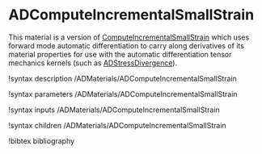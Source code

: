 # ADComputeIncrementalSmallStrain

This material is a version of
[ComputeIncrementalSmallStrain](/materials/ComputeIncrementalSmallStrain.md)
which uses forward mode automatic differentiation to carry along derivatives of
its material properties for use with the automatic differentiation tensor
mechanics kernels (such as
[ADStressDivergence](/kernels/ADStressDivergenceTensors.md)).

!syntax description /ADMaterials/ADComputeIncrementalSmallStrain<RESIDUAL>

!syntax parameters /ADMaterials/ADComputeIncrementalSmallStrain<RESIDUAL>

!syntax inputs /ADMaterials/ADComputeIncrementalSmallStrain<RESIDUAL>

!syntax children /ADMaterials/ADComputeIncrementalSmallStrain<RESIDUAL>

!bibtex bibliography
